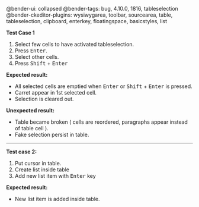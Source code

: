 @bender-ui: collapsed
@bender-tags: bug, 4.10.0, 1816, tableselection
@bender-ckeditor-plugins: wysiwygarea, toolbar, sourcearea, table, tableselection, clipboard, enterkey, floatingspace, basicstyles, list

**Test Case 1**

1. Select few cells to have activated tableselection.
2. Press <kbd>Enter</kbd>.
3. Select other cells.
4. Press <kbd>Shift</kbd> + <kbd>Enter</kbd>

**Expected result:**
* All selected cells are emptied when <kbd>Enter</kbd> or <kbd>Shift</kbd> + <kbd>Enter</kbd> is pressed.
* Carret appear in 1st selected cell.
* Selection is cleared out.

**Unexpected result:**
* Table became broken ( cells are reordered, paragraphs appear instead of table cell ).
* Fake selection persist in table.

----
**Test case 2:**
1. Put cursor in table.
2. Create list inside table
3. Add new list item with <kbd>Enter</kbd> key

**Expected result:**
* New list item is added inside table.
